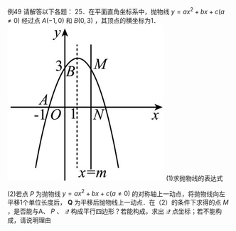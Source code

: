 例49 请解答以下各题： 25．在平面直角坐标系中，抛物线 $y = a x ^ { 2 } + b x + c ( a \neq 0 )$ 经过点 $A ( - 1 , 0 )$ 和 $B ( 0 , 3 )$ ，其顶点的横坐标为1．
![](<../../qs_image_DB/专题3-2_一网打尽14类·二次函数的存在性问题（解析版）_/b5af2d5f259cc997d34fa3827d76027e1e47fce052cbfb58a27a1d8955404081.jpg>)
(1)求抛物线的表达式

(2)若点 $P$ 为抛物线 $y = a x ^ { 2 } + b x + c ( a \neq 0 )$ 的对称轴上一动点，将抛物线向左平移1个单位长度后， $\boldsymbol { Q }$ 为平移后抛物线上一动点．在（2）的条件下求得的点 $M$ ，是否能与A、 $P$ 、 $\mathcal { Q }$ 构成平行四边形？若能构成，求出 $\mathcal { Q }$ 点坐标；若不能构成，请说明理由
